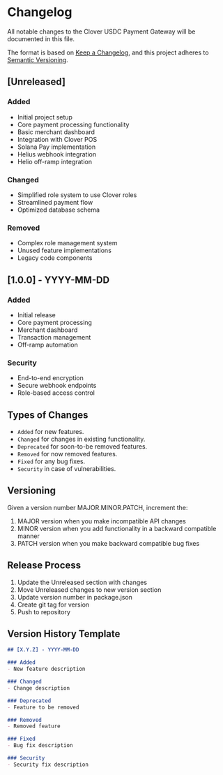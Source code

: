 # Changelog

All notable changes to the Clover USDC Payment Gateway will be documented in this file.

The format is based on [Keep a Changelog](https://keepachangelog.com/en/1.0.0/),
and this project adheres to [Semantic Versioning](https://semver.org/spec/v2.0.0.html).

## [Unreleased]

### Added
- Initial project setup
- Core payment processing functionality
- Basic merchant dashboard
- Integration with Clover POS
- Solana Pay implementation
- Helius webhook integration
- Helio off-ramp integration

### Changed
- Simplified role system to use Clover roles
- Streamlined payment flow
- Optimized database schema

### Removed
- Complex role management system
- Unused feature implementations
- Legacy code components

## [1.0.0] - YYYY-MM-DD

### Added
- Initial release
- Core payment processing
- Merchant dashboard
- Transaction management
- Off-ramp automation

### Security
- End-to-end encryption
- Secure webhook endpoints
- Role-based access control

## Types of Changes

- `Added` for new features.
- `Changed` for changes in existing functionality.
- `Deprecated` for soon-to-be removed features.
- `Removed` for now removed features.
- `Fixed` for any bug fixes.
- `Security` in case of vulnerabilities.

## Versioning

Given a version number MAJOR.MINOR.PATCH, increment the:

1. MAJOR version when you make incompatible API changes
2. MINOR version when you add functionality in a backward compatible manner
3. PATCH version when you make backward compatible bug fixes

## Release Process

1. Update the Unreleased section with changes
2. Move Unreleased changes to new version section
3. Update version number in package.json
4. Create git tag for version
5. Push to repository

## Version History Template

```markdown
## [X.Y.Z] - YYYY-MM-DD

### Added
- New feature description

### Changed
- Change description

### Deprecated
- Feature to be removed

### Removed
- Removed feature

### Fixed
- Bug fix description

### Security
- Security fix description
```